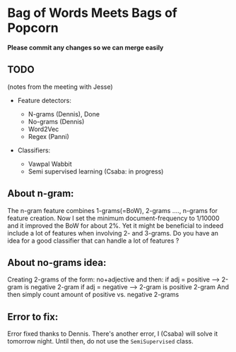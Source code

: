 # Bag of Words Meets Bags of Popcorn

**Please commit any changes so we can merge easily**

## **TODO**
(notes from the meeting with Jesse)

* Feature detectors:
  - N-grams (Dennis), Done
  - No-grams (Dennis)
  - Word2Vec
  - Regex (Panni)

* Classifiers:
  - Vawpal Wabbit
  - Semi supervised learning (Csaba: in progress)

## About n-gram:

The n-gram feature combines 1-grams(=BoW), 2-grams ...., n-grams for feature creation.
Now I set the minimum document-frequency to 1/10000 and it improved the BoW for about 2%.
Yet it might be beneficial to indeed include a lot of features when involving 2- and 3-grams. Do you have an idea for a good classifier that can handle a lot of features ?

## About no-grams idea:

Creating 2-grams of the form: no+adjective and then:
if adj = positive --> 2-gram is negative 2-gram
if adj = negative --> 2-gram is positive 2-gram
And then simply count amount of positive vs. negative 2-grams

## Error to fix:

Error fixed thanks to Dennis. There's another
error, I (Csaba) will solve it tomorrow night. Until then,
do not use the `SemiSupervised` class.

